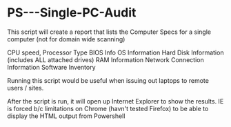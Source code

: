# PS---Single-PC-Audit
This script will create a report that lists the Computer Specs for a single computer (not for domain wide scanning)

CPU speed, Processor Type
BIOS Info
OS Information
Hard Disk Information (includes ALL attached drives)
RAM Information
Network Connection Information
Software Inventory 

Running this script would be useful when issuing out laptops to remote users / sites. 

After the script is run, it will open up Internet Explorer to show the results. 
IE is forced b/c limitations on Chrome (havn't tested Firefox) to be able to display the HTML output from Powershell
